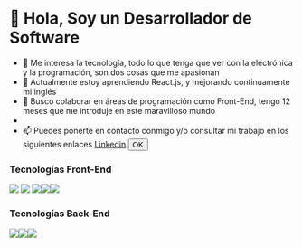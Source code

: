 # 👋 Hola, Soy un Desarrollador de Software
- 👀 Me interesa la tecnología, todo lo que tenga que ver con la electrónica y la programación, son dos cosas que me apasionan
- 🌱 Actualmente estoy aprendiendo React.js, y mejorando continuamente mi inglés
- 💞️ Busco colaborar en áreas de programación como Front-End, tengo 12 meses que me introduje en este maravilloso mundo
- 
- 📫 Puedes ponerte en contacto conmigo y/o consultar mi trabajo en los siguientes enlaces
<a title="Go To Linkedin" target="_blank" rel="noopener noreferrer" href="https://www.linkedin.com/in/alejandro-garcia-alonso-596788b8/">Linkedin</a>
<button>OK</button>


### Tecnologías Front-End

<img src="https://img.shields.io/badge/-JavaScript-%23F7DF1E?style=for-the-badge&logo=javascript&logoColor=000"/> <img src="https://img.shields.io/badge/CSS3-1572B6?style=for-the-badge&logo=css3&logoColor=white"/> <img src="https://img.shields.io/badge/HTML5-E34F26?style=for-the-badge&logo=html5&logoColor=white"/><img src="https://img.shields.io/badge/Pug-E3C29B?style=for-the-badge&logo=pug&logoColor=black"/><img src=	"https://img.shields.io/badge/Sass-CC6699?style=for-the-badge&logo=sass&logoColor=white"/>

### Tecnologías Back-End

<img src="https://img.shields.io/badge/C%23-239120?style=for-the-badge&logo=c-sharp&logoColor=white"/><img src="https://img.shields.io/badge/MySQL-005C84?style=for-the-badge&logo=mysql&logoColor=white"/><img src="https://img.shields.io/badge/.NET-512BD4?style=for-the-badge&logo=dotnet&logoColor=white"/>

